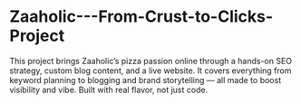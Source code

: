 # Zaaholic---From-Crust-to-Clicks-Project
This project brings Zaaholic’s pizza passion online through a hands-on SEO strategy, custom blog content, and a live website. It covers everything from keyword planning to blogging and brand storytelling — all made to boost visibility and vibe. Built with real flavor, not just code.
